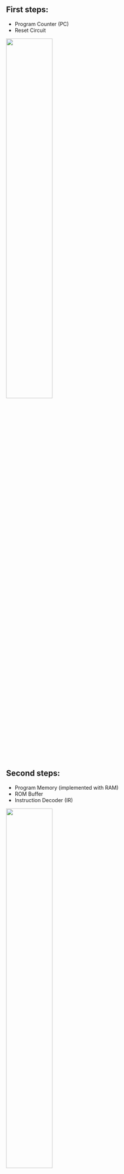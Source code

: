 ## **First steps:** ##
- Program Counter (PC)
- Reset Circuit
<img src="https://user-images.githubusercontent.com/60040866/210156752-fad50697-46ca-4214-9a14-8f83bcc0a2d4.jpg" width="50%" height="50%">

## **Second steps:** ##
- Program Memory (implemented with RAM)
- ROM Buffer
- Instruction Decoder (IR)
<img src="https://user-images.githubusercontent.com/60040866/210156651-c46fe125-5d40-40e0-8d7e-c364cd57dfa4.jpg" width="50%" height="50%">  

**Testing Pogram Memory data Retention,**
- Supercap 1.5F x 5.5V
<img src="https://github.com/edson-acordi/4bit-microcomputer/assets/60040866/a2fe99ea-dd8a-482d-8cfc-01353842928a" width="50%" height="50%">

## **Third steps:** ##
- Control Unit (UC)
<img src="https://github.com/edson-acordi/4bit-microcomputer/assets/60040866/295b0a52-9b02-4270-a238-3d60fdfb3153" width="50%" height="50%" rotate="90">  
<img src="https://github.com/edson-acordi/4bit-microcomputer/assets/60040866/a850945f-c75f-4746-a0a2-2b9d556ac821" width="50%" height="50%" rotate="90">  

## **Simposium:** ##
- Presentation at Simproin 2022
<img src="https://github.com/edson-acordi/4bit-microcomputer/assets/60040866/22f2e464-1f87-45e2-bfe0-893cd7fbc5d9" width="50%" height="50%" rotate="90"> 

